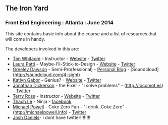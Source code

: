## The Iron Yard
### Front End Engineering : Atlanta : June 2014

This site contains basic info about the course and a list of resources that will come in handy.

The developers involved in this are:

* [Tim Whitacre](https://github.com/twhitacre) - Instructor - [Website](http://timw.co) - [Twitter](http://twitter.com/timwco)
* [Laura Patti](https://github.com/lpatti10) - Maybe-I'll-Stick-to-Design - [Website](http://laurapatti.com) - [Twitter](http://twitter.com/lpatti10)
* [Greeley Dawson](https://github.com/4sight) - Semi-Pro(fessional) - [Personal Blog](http://newnowwow.com) - [Soundcloud] (http://soundcloud.com/4-sight)
* [Katlyn Gabor](https://github.com/katlyngabor) - Genius? - [Website](http://katlynwhitt.wordpress.com) - [Twitter](http://twitter.com/katlynwhitt)
* [Jonathan Dickerson](https://github.com/locomotes) - the Fixer - "I solve problems" - (http://locomot.es) - [Twitter](https://twitter.com/locomotes)
* [Terry Ross](https://github.com/TJRoss23) - Instructor - [Website](http://terryross.co) - [Twitter](http://twitter.com/tjross23)
* [Thach Le](https://github.com/thachmle) - Ninja - [facebook](https://www.facebook.com/RightOnPhotographyy)
* [Michael Powell](https://github.com/powellmichael) - Coke Zero Fan - "I drink..Coke Zero" - (http://michaelpowell.info) - [Twitter](https://twitter.com/EatSleepRoR)
* [Josh Daniels](http://rightbraindesigns.biz)- i dont have twitter!!!!!!!!